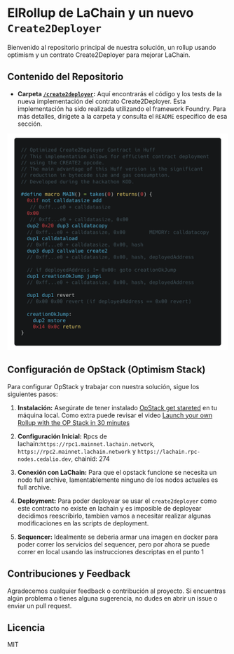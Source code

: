 
# ElRollup de LaChain y un nuevo `Create2Deployer`

Bienvenido al repositorio principal de nuestra solución, un rollup usando optimism y un contrato Create2Deployer para mejorar LaChain.


## Contenido del Repositorio

- **Carpeta [`/create2deployer`](./create2deployer/):** Aquí encontrarás el código y los tests de la nueva implementación del contrato Create2Deployer. Esta implementación ha sido realizada utilizando el framework Foundry. Para más detalles, dirígete a la carpeta y consulta el `README` específico de esa sección.

![Create2deployer code](./code.png "Create2deployer code")



## Configuración de OpStack (Optimism Stack)

Para configurar OpStack y trabajar con nuestra solución, sigue los siguientes pasos:

1. **Instalación:** Asegúrate de tener instalado [OpStack get stareted](https://stack.optimism.io/docs/build/getting-started/) en tu máquina local. Como extra puede revisar el video [Launch your own Rollup with the OP Stack in 30 minutes](https://www.youtube.com/watch?v=PcgAKoUKRv4)

2. **Configuración Inicial:** Rpcs de lachain:`https://rpc1.mainnet.lachain.network`, `https://rpc2.mainnet.lachain.network` y `https://lachain.rpc-nodes.cedalio.dev`,  chainid: 274


3. **Conexión con LaChain:** Para que el opstack funcione se necesita un nodo full archive, lamentablemente ninguno de los nodos actuales es full archive.

4. **Deployment:** Para poder deployear se usar el `create2deployer` como este contracto no existe en lachain y es imposible de deployear decidimos reescribirlo, tambien vamos a necesitar realizar algunas modificaciones en las scripts de deployment.

5. **Sequencer:** Idealmente se deberia armar una imagen en docker para poder correr los servicios del sequencer, pero por ahora se puede correr en local usando las instrucciones descriptas en el punto 1

## Contribuciones y Feedback

Agradecemos cualquier feedback o contribución al proyecto. Si encuentras algún problema o tienes alguna sugerencia, no dudes en abrir un issue o enviar un pull request.

## Licencia

MIT
